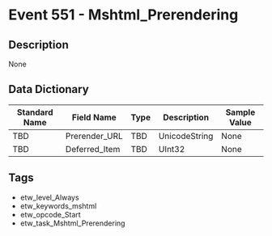 # Event 551 - Mshtml_Prerendering

## Description
None

## Data Dictionary
|Standard Name|Field Name|Type|Description|Sample Value|
|---|---|---|---|---|
|TBD|Prerender_URL|TBD|UnicodeString|None|None|
|TBD|Deferred_Item|TBD|UInt32|None|None|

## Tags
* etw_level_Always
* etw_keywords_mshtml
* etw_opcode_Start
* etw_task_Mshtml_Prerendering